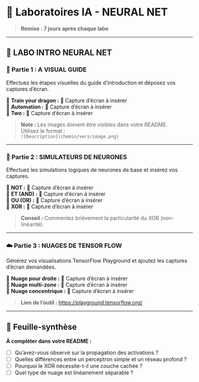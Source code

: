 # 🤖 Laboratoires IA - NEURAL NET

> **Remise : 7 jours après chaque labo**

---

## 🧩 LABO INTRO NEURAL NET

### 🎨 Partie 1 : A VISUAL GUIDE

Effectuez les étapes visuelles du guide d’introduction et déposez vos captures d’écran.  

📸 **Train your dragon :** 🔴 Capture d’écran à insérer  
📸 **Automation :** 🔴 Capture d’écran à insérer  
📸 **Two :** 🔴 Capture d’écran à insérer  

> **Note :** Les images doivent être visibles dans votre README.  
> Utilisez le format :  
> `![Description](chemin/vers/image.png)`

---

### 🧠 Partie 2 : SIMULATEURS DE NEURONES

Effectuez les simulations logiques de neurones de base et insérez vos captures.  

📸 **NOT :** 🔴 Capture d’écran à insérer  
📸 **ET (AND) :** 🔴 Capture d’écran à insérer  
📸 **OU (OR) :** 🔴 Capture d’écran à insérer  
📸 **XOR :** 🔴 Capture d’écran à insérer  

> **Conseil :** Commentez brièvement la particularité du XOR (non-linéarité).  

---

### ☁️ Partie 3 : NUAGES DE TENSOR FLOW

Générez vos visualisations TensorFlow Playground et ajoutez les captures d’écran demandées.  

📸 **Nuage pour droite :** 🔴 Capture d’écran à insérer  
📸 **Nuage multi-zone :** 🔴 Capture d’écran à insérer  
📸 **Nuage concentrique :** 🔴 Capture d’écran à insérer  

> **Lien de l’outil :** https://playground.tensorflow.org/  

---

## 📑 Feuille-synthèse

**À compléter dans votre README :**
- [ ] Qu’avez-vous observé sur la propagation des activations ?  
- [ ] Quelles différences entre un perceptron simple et un réseau profond ?  
- [ ] Pourquoi le XOR nécessite-t-il une couche cachée ?  
- [ ] Quel type de nuage est linéairement séparable ?  
